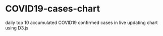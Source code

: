 # COVID19-cases-chart
daily top 10 accumulated COVID19 confirmed cases in live updating chart using D3.js
